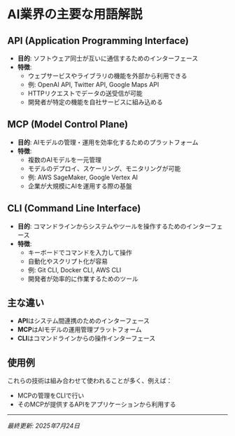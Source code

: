 # AI業界の主要な用語解説

## API (Application Programming Interface)
- **目的**: ソフトウェア同士が互いに通信するためのインターフェース
- **特徴**:
  - ウェブサービスやライブラリの機能を外部から利用できる
  - 例: OpenAI API, Twitter API, Google Maps API
  - HTTPリクエストでデータの送受信が可能
  - 開発者が特定の機能を自社サービスに組み込める

## MCP (Model Control Plane)
- **目的**: AIモデルの管理・運用を効率化するためのプラットフォーム
- **特徴**:
  - 複数のAIモデルを一元管理
  - モデルのデプロイ、スケーリング、モニタリングが可能
  - 例: AWS SageMaker, Google Vertex AI
  - 企業が大規模にAIを運用する際の基盤

## CLI (Command Line Interface)
- **目的**: コマンドラインからシステムやツールを操作するためのインターフェース
- **特徴**:
  - キーボードでコマンドを入力して操作
  - 自動化やスクリプト化が容易
  - 例: Git CLI, Docker CLI, AWS CLI
  - 開発者が効率的に作業するためのツール

## 主な違い
- **API**はシステム間連携のためのインターフェース
- **MCP**はAIモデルの運用管理プラットフォーム
- **CLI**はコマンドラインからの操作インターフェース

## 使用例
これらの技術は組み合わせて使われることが多く、例えば：
- MCPの管理をCLIで行い
- そのMCPが提供するAPIをアプリケーションから利用する

---
*最終更新: 2025年7月24日*

